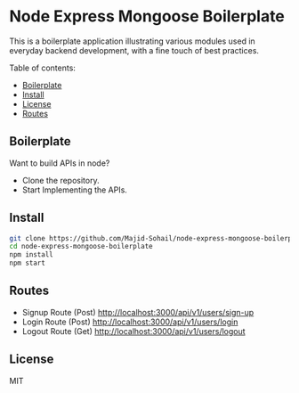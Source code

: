 # Node Express Mongoose Boilerplate

This is a boilerplate application illustrating various modules used in everyday backend development, with a fine touch of best practices.

Table of contents:

- [Boilerplate](#boilerplate)
- [Install](#install)
- [License](#license)
- [Routes](#routes)

## Boilerplate

Want to build APIs in node?

* Clone the repository.
* Start Implementing the APIs.

## Install

```sh
git clone https://github.com/Majid-Sohail/node-express-mongoose-boilerplate.git
cd node-express-mongoose-boilerplate
npm install
npm start
```

## Routes
* Signup Route (Post) [http://localhost:3000/api/v1/users/sign-up](http://localhost:3000/api/v1/users/sign-up)
* Login Route (Post) [http://localhost:3000/api/v1/users/login](http://localhost:3000/api/v1/users/login)
* Logout Route (Get) [http://localhost:3000/api/v1/users/logout](http://localhost:3000/api/v1/users/logout)

## License

MIT
